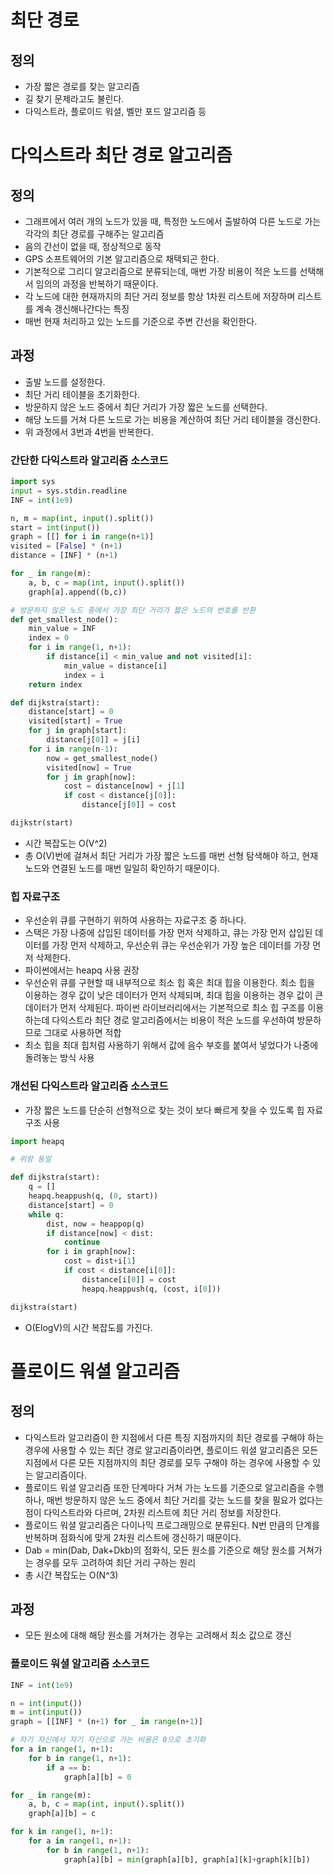 # 최단 경로

## 정의

- 가장 짧은 경로를 찾는 알고리즘
- 길 찾기 문제라고도 불린다.
- 다익스트라, 플로이드 워셜, 벨만 포드 알고리즘 등

# 다익스트라 최단 경로 알고리즘

## 정의

- 그래프에서 여러 개의 노드가 있을 때, 특정한 노드에서 출발하여 다른 노드로 가는 각각의 최단 경로를 구해주는 알고리즘
- 음의 간선이 없을 때, 정상적으로 동작
- GPS 소프트웨어의 기본 알고리즘으로 채택되곤 한다.
- 기본적으로 그리디 알고리즘으로 분류되는데, 매번 가장 비용이 적은 노드를 선택해서 임의의 과정을 반복하기 때문이다.
- 각 노드에 대한 현재까지의 최단 거리 정보를 항상 1차원 리스트에 저장하며 리스트를 계속 갱신해나간다는 특징
- 매번 현재 처리하고 있는 노드를 기준으로 주변 간선을 확인한다.

## 과정

- 출발 노드를 설정한다.
- 최단 거리 테이블을 초기화한다.
- 방문하지 않은 노드 중에서 최단 거리가 가장 짧은 노드를 선택한다.
- 해당 노드를 거쳐 다른 노드로 가는 비용을 계산하여 최단 거리 테이블을 갱신한다.
- 위 과정에서 3번과 4번을 반복한다.

### 간단한 다익스트라 알고리즘 소스코드

```python
import sys
input = sys.stdin.readline
INF = int(1e9)

n, m = map(int, input().split())
start = int(input())
graph = [[] for i in range(n+1)]
visited = [False] * (n+1)
distance = [INF] * (n+1)

for _ in range(m):
    a, b, c = map(int, input().split())
    graph[a].append((b,c))

# 방문하지 않은 노드 중에서 가장 최단 거리가 짧은 노드의 번호를 반환
def get_smallest_node():
    min_value = INF
    index = 0
    for i in range(1, n+1):
        if distance[i] < min_value and not visited[i]:
            min_value = distance[i]
            index = i
    return index

def dijkstra(start):
    distance[start] = 0
    visited[start] = True
    for j in graph[start]:
        distance[j[0]] = j[i]
    for i in range(n-1):
        now = get_smallest_node()
        visited[now] = True
        for j in graph[now]:
            cost = distance[now] + j[1]
            if cost < distance[j[0]]:
                distance[j[0]] = cost

dijkstr(start)
```

- 시간 복잡도는 O(V^2)
- 총 O(V)번에 걸쳐서 최단 거리가 가장 짧은 노드를 매번 선형 탐색해야 하고, 현재 노드와 연결된 노드를 매번 일일히 확인하기 때문이다.

### 힙 자료구조

- 우선순위 큐를 구현하기 위하여 사용하는 자료구조 중 하나다.
- 스택은 가장 나중에 삽입된 데이터를 가장 먼저 삭제하고, 큐는 가장 먼저 삽입된 데이터를 가장 먼저 삭제하고, 우선순위 큐는 우선순위가 가장 높은 데이터를 가장 먼저 삭제한다.
- 파이썬에서는 heapq 사용 권장
- 우선순위 큐를 구현할 때 내부적으로 최소 힙 혹은 최대 힙을 이용한다. 최소 힙을 이용하는 경우 값이 낮은 데이터가 먼저 삭제되며, 최대 힙을 이용하는 경우 값이 큰 데이터가 먼저 삭제된다. 파이썬 라이브러리에서는 기본적으로 최소 힙 구조를 이용하는데 다익스트라 최단 경로 알고리즘에서는 비용이 적은 노드를 우선하여 방문하므로 그대로 사용하면 적합
- 최소 힙을 최대 힙처럼 사용하기 위해서 값에 음수 부호를 붙여서 넣었다가 나중에 돌려놓는 방식 사용

### 개선된 다익스트라 알고리즘 소스코드

- 가장 짧은 노드를 단순히 선형적으로 찾는 것이 보다 빠르게 찾을 수 있도록 힙 자료구조 사용

```python
import heapq

# 위랑 동일

def dijkstra(start):
    q = []
    heapq.heappush(q, (0, start))
    distance[start] = 0
    while q:
        dist, now = heappop(q)
        if distance[now] < dist:
            continue
        for i in graph[now]:
            cost = dist+i[1]
            if cost < distance[i[0]]:
                distance[i[0]] = cost
                heapq.heappush(q, (cost, i[0]))

dijkstra(start)
```

- O(ElogV)의 시간 복잡도를 가진다.

# 플로이드 워셜 알고리즘

## 정의

- 다익스트라 알고리즘이 한 지점에서 다른 특징 지점까지의 최단 경로를 구해야 하는 경우에 사용할 수 있는 최단 경로 알고리즘이라면, 플로이드 워셜 알고리즘은 모든 지점에서 다른 모든 지점까지의 최단 경로를 모두 구해야 하는 경우에 사용할 수 있는 알고리즘이다.
- 플로이드 워셜 알고리즘 또한 단계마다 거쳐 가는 노드를 기준으로 알고리즘을 수행하나, 매번 방문하지 않은 노드 중에서 최단 거리를 갖는 노드를 찾을 필요가 없다는 점이 다익스트라와 다르며, 2차원 리스트에 최단 거리 정보를 저장한다.
- 플로이드 워셜 알고리즘은 다이나믹 프로그래밍으로 분류된다. N번 만큼의 단계를 반복하며 점화식에 맞게 2차원 리스트에 갱신하기 때문이다.
- Dab = min(Dab, Dak+Dkb)의 점화식, 모든 원소를 기준으로 해당 원소를 거쳐가는 경우를 모두 고려하여 최단 거리 구하는 원리
- 총 시간 복잡도는 O(N^3)

## 과정

- 모든 원소에 대해 해당 원소를 거쳐가는 경우는 고려해서 최소 값으로 갱신

### 플로이드 워셜 알고리즘 소스코드

```python
INF = int(1e9)

n = int(input())
m = int(input())
graph = [[INF] * (n+1) for _ in range(n+1)]

# 자기 자신에서 자기 자신으로 가는 비용은 0으로 초기화
for a in range(1, n+1):
    for b in range(1, n+1):
        if a == b:
            graph[a][b] = 0

for _ in range(m):
    a, b, c = map(int, input().split())
    graph[a][b] = c

for k in range(1, n+1):
    for a in range(1, n+1):
        for b in range(1, n+1):
            graph[a][b] = min(graph[a][b], graph[a][k]+graph[k][b])
```
